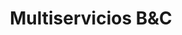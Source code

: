 ---
title: "Multiservicios B&C"
url: /ayacucho/multiservicios-bundc/
shop: reparación de automóviles
---